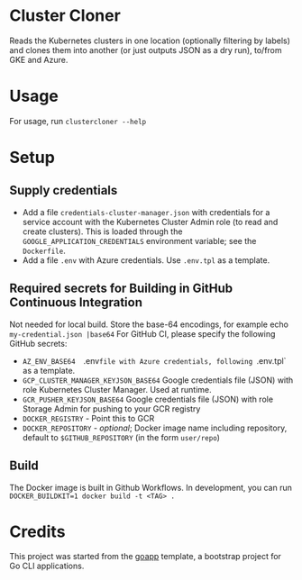 # Cluster Cloner
Reads the Kubernetes clusters in one location (optionally filtering by labels) and
clones them into another (or just outputs JSON as a dry run), to/from GKE and Azure.

# Usage
For usage, run  `clustercloner --help`

# Setup
## Supply credentials
- Add a file `credentials-cluster-manager.json` with credentials for a service account with the Kubernetes Cluster Admin role (to read and create clusters).
This is loaded through the `GOOGLE_APPLICATION_CREDENTIALS` environment variable; see the `Dockerfile`.
- Add a file `.env` with Azure credentials. Use `.env.tpl` as a template.

## Required secrets for Building in GitHub Continuous Integration
Not needed for local build.
Store the base-64 encodings, for example echo `my-credential.json |base64`
For GitHub CI, please specify the following GitHub secrets:
- `AZ_ENV_BASE64  `.env` file with Azure credentials, following  `.env.tpl` as a template.
- `GCP_CLUSTER_MANAGER_KEYJSON_BASE64` Google credentials file (JSON)  with role Kubernetes Cluster Manager. Used at runtime.
- `GCR_PUSHER_KEYJSON_BASE64` Google credentials file (JSON) with role Storage Admin for pushing  to your GCR registry
- `DOCKER_REGISTRY` - Point this to GCR
- `DOCKER_REPOSITORY` - _optional_; Docker image name including repository, default to `$GITHUB_REPOSITORY` (in the form `user/repo`)

## Build
The Docker image is built in Github Workflows. In development, you can run  `DOCKER_BUILDKIT=1 docker build -t <TAG> .`

# Credits
This project was started from the [goapp](https://github.com/alexei-led/goapp) template, a bootstrap project for Go CLI applications.

